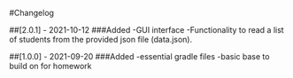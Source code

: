 #Changelog

##[2.0.1] - 2021-10-12
###Added
-GUI interface
-Functionality to read a list of students from the provided json file (data.json).

##[1.0.0] - 2021-09-20
###Added
-essential gradle files
-basic base to build on for homework
